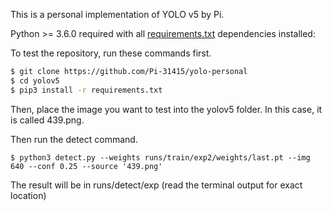 <p>
This is a personal implementation of YOLO v5 by Pi.
</p>

Python >= 3.6.0 required with all [requirements.txt](https://github.com/ultralytics/yolov5/blob/master/requirements.txt) dependencies installed:

To test the repository, run these commands first.

```bash
$ git clone https://github.com/Pi-31415/yolo-personal
$ cd yolov5
$ pip3 install -r requirements.txt
```

Then, place the image you want to test into the yolov5 folder. In this case, it is called 439.png.

Then run the detect command.

```
$ python3 detect.py --weights runs/train/exp2/weights/last.pt --img 640 --conf 0.25 --source '439.png'
```

The result will be in runs/detect/exp (read the terminal output for exact location)
